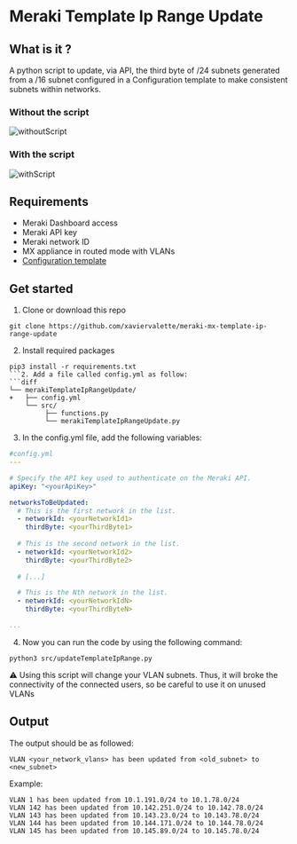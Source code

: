 # Meraki Template Ip Range Update

## What is it ?
A python script to update, via API, the third byte of /24 subnets generated from a /16 subnet configured in a Configuration template to make consistent subnets within networks.
### Without the script
![withoutScript](https://user-images.githubusercontent.com/28600326/216713044-c32dfecb-8b0e-42a9-b49f-eaa3adb52f29.png)
### With the script
![withScript](https://user-images.githubusercontent.com/28600326/216713070-c04f47bf-cbda-40cc-83fb-68eb236c5a20.png)
## Requirements
- Meraki Dashboard access
- Meraki API key
- Meraki network ID
- MX appliance in routed mode with VLANs
- [Configuration template](https://documentation.meraki.com/General_Administration/Templates_and_Config_Sync/Managing_Multiple_Networks_with_Configuration_Templates)

## Get started
1. Clone or download this repo
```console
git clone https://github.com/xaviervalette/meraki-mx-template-ip-range-update
```
2. Install required packages
```console
pip3 install -r requirements.txt
```2. Add a file called config.yml as follow:
```diff
└── merakiTemplateIpRangeUpdate/
+   ├── config.yml
    └── src/
         ├── functions.py
         └── merakiTemplateIpRangeUpdate.py      
```
3. In the config.yml file, add the following variables:
```yaml
#config.yml
---

# Specify the API key used to authenticate on the Meraki API.
apiKey: "<yourApiKey>"

networksToBeUpdated:
  # This is the first network in the list.
  - networkId: <yourNetworkId1>
    thirdByte: <yourThirdByte1>
  
  # This is the second network in the list.
  - networkId: <yourNetworkId2>
    thirdByte: <yourThirdByte2>
    
  # [...]

  # This is the Nth network in the list.
  - networkId: <yourNetworkIdN>
    thirdByte: <yourThirdByteN>

...

```
4. Now you can run the code by using the following command:
```console
python3 src/updateTemplateIpRange.py
```
⚠ Using this script will change your VLAN subnets. Thus, it will broke the connectivity of the connected users, so be careful to use it on unused VLANs

## Output
The output should be as followed:
```console
VLAN <your_network_vlans> has been updated from <old_subnet> to <new_subnet>
```

Example:
```console
VLAN 1 has been updated from 10.1.191.0/24 to 10.1.78.0/24
VLAN 142 has been updated from 10.142.251.0/24 to 10.142.78.0/24
VLAN 143 has been updated from 10.143.23.0/24 to 10.143.78.0/24
VLAN 144 has been updated from 10.144.171.0/24 to 10.144.78.0/24
VLAN 145 has been updated from 10.145.89.0/24 to 10.145.78.0/24
```



